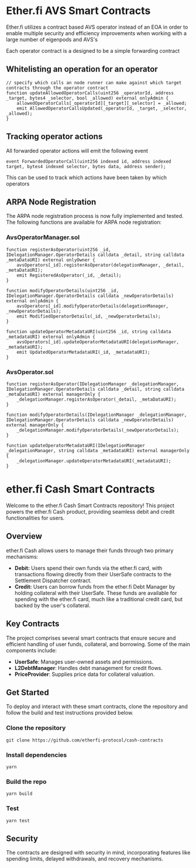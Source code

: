 # Ether.fi AVS Smart Contracts

Ether.fi utilizes a contract based AVS operator instead of an EOA in order to enable multiple security and efficiency improvements when working with a large number of eigenpods and AVS's

Each operator contract is a designed to be a simple forwarding contract

## Whitelisting an operation for an operator

    // specify which calls an node runner can make against which target contracts through the operator contract
    function updateAllowedOperatorCalls(uint256 _operatorId, address _target, bytes4 _selector, bool _allowed) external onlyAdmin {
        allowedOperatorCalls[_operatorId][_target][_selector] = _allowed;
        emit AllowedOperatorCallsUpdated(_operatorId, _target, _selector, _allowed);
    }

## Tracking operator actions
All forwarded operator actions will emit the following event

    event ForwardedOperatorCall(uint256 indexed id, address indexed target, bytes4 indexed selector, bytes data, address sender);

This can be used to track which actions have been taken by which operators

## ARPA Node Registration

The ARPA node registration process is now fully implemented and tested. The following functions are available for ARPA node registration:

### AvsOperatorManager.sol

    function registerAsOperator(uint256 _id, IDelegationManager.OperatorDetails calldata _detail, string calldata _metaDataURI) external onlyOwner {
        avsOperators[_id].registerAsOperator(delegationManager, _detail, _metaDataURI);
        emit RegisteredAsOperator(_id, _detail);
    }

    function modifyOperatorDetails(uint256 _id, IDelegationManager.OperatorDetails calldata _newOperatorDetails) external onlyAdmin {
        avsOperators[_id].modifyOperatorDetails(delegationManager, _newOperatorDetails);
        emit ModifiedOperatorDetails(_id, _newOperatorDetails);
    }

    function updateOperatorMetadataURI(uint256 _id, string calldata _metadataURI) external onlyAdmin {
        avsOperators[_id].updateOperatorMetadataURI(delegationManager, _metadataURI);
        emit UpdatedOperatorMetadataURI(_id, _metadataURI);
    }

### AvsOperator.sol

    function registerAsOperator(IDelegationManager _delegationManager, IDelegationManager.OperatorDetails calldata _detail, string calldata _metaDataURI) external managerOnly {
        _delegationManager.registerAsOperator(_detail, _metaDataURI);
    }

    function modifyOperatorDetails(IDelegationManager _delegationManager, IDelegationManager.OperatorDetails calldata _newOperatorDetails) external managerOnly {
        _delegationManager.modifyOperatorDetails(_newOperatorDetails);
    }

    function updateOperatorMetadataURI(IDelegationManager _delegationManager, string calldata _metadataURI) external managerOnly {
        _delegationManager.updateOperatorMetadataURI(_metadataURI);
    }

# ether.fi Cash Smart Contracts

Welcome to the ether.fi Cash Smart Contracts repository! This project powers the ether.fi Cash product, providing seamless debit and credit functionalities for users.

## Overview

ether.fi Cash allows users to manage their funds through two primary mechanisms:

- **Debit:** Users spend their own funds via the ether.fi card, with transactions flowing directly from their UserSafe contracts to the Settlement Dispatcher contract.
- **Credit:** Users can borrow funds from the ether.fi Debt Manager by holding collateral with their UserSafe. These funds are available for spending with the ether.fi card, much like a traditional credit card, but backed by the user's collateral.

## Key Contracts

The project comprises several smart contracts that ensure secure and efficient handling of user funds, collateral, and borrowing. Some of the main components include:

- **UserSafe**: Manages user-owned assets and permissions.
- **L2DebtManager**: Handles debt management for credit flows.
- **PriceProvider**: Supplies price data for collateral valuation.

## Get Started

To deploy and interact with these smart contracts, clone the repository and follow the build and test instructions provided below.

### Clone the repository

```shell
git clone https://github.com/etherfi-protocol/cash-contracts
```

### Install dependencies

```shell
yarn
```

### Build the repo

```shell
yarn build
```

### Test

```shell
yarn test
```

## Security

The contracts are designed with security in mind, incorporating features like spending limits, delayed withdrawals, and recovery mechanisms.
